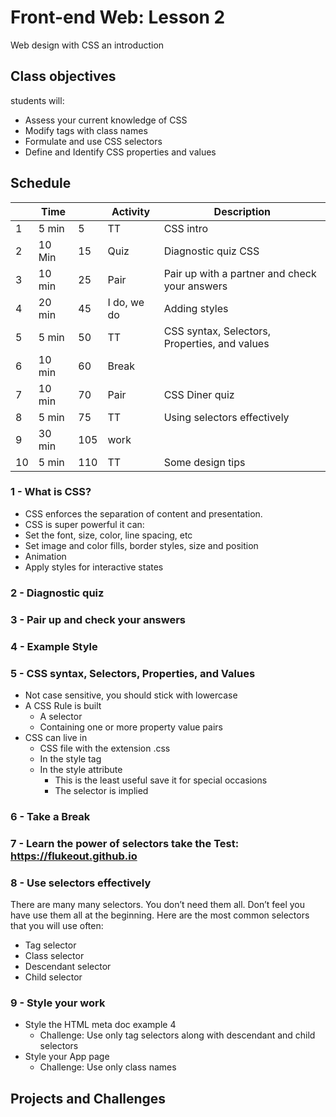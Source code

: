 # Front-end Web: Lesson 2

Web design with CSS an introduction

## Class objectives

students will: 

- Assess your current knowledge of CSS
- Modify tags with class names
- Formulate and use CSS selectors
- Define and Identify CSS properties and values 

## Schedule 

|   | Time   |    | Activity | Description|
|---|--------|----|----------|------------|
| 1 | 5 min  |   5| TT       | CSS intro |
| 2 | 10 Min |  15| Quiz     | Diagnostic quiz CSS |
| 3 | 10 min |  25| Pair     | Pair up with a partner and check your answers |
| 4 | 20 min |  45| I do, we do | Adding styles |
| 5 | 5 min  |  50| TT       | CSS syntax, Selectors, Properties, and values |
| 6 | 10 min |  60| Break    |   |
| 7 | 10 min |  70| Pair     | CSS Diner quiz |
| 8 | 5 min  |  75| TT       | Using selectors effectively |
| 9 | 30 min | 105| work     |   |
|10 | 5 min  | 110| TT       | Some design tips |

### 1 - What is CSS? 

- CSS enforces the separation of content and presentation. 
- CSS is super powerful it can: 
- Set the font, size, color, line spacing, etc
- Set image and color fills, border styles, size and position
- Animation
- Apply styles for interactive states

### 2 - Diagnostic quiz

### 3 - Pair up and check your answers 

### 4 - Example Style 

### 5 - CSS syntax, Selectors, Properties, and Values
- Not case sensitive, you should stick with lowercase
- A CSS Rule is built
  - A selector
  - Containing one or more property value pairs
- CSS can live in
  - CSS file with the extension .css
  - In the style tag
  - In the style attribute
    - This is the least useful save it for special occasions
    - The selector is implied 

### 6 - Take a Break

### 7 - Learn the power of selectors take the Test: https://flukeout.github.io

### 8 - Use selectors effectively

There are many many selectors. You don’t need them all. Don’t feel you have use them all at the beginning. 
Here are the most common selectors that you will use often:

- Tag selector
- Class selector
- Descendant selector
- Child selector

### 9 - Style your work

- Style the HTML meta doc example 4
  - Challenge: Use only tag selectors along with descendant and child selectors
- Style your App page
  - Challenge: Use only class names

## Projects and Challenges

